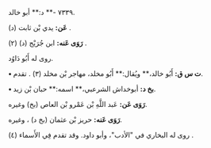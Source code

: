 ٧٣٣٩ -** د:** أبو خالد.

**عَن:** يدي بْن ثابت (د) .

**رَوَى عَنه:** ابن جُرَيْج (د) (٢) .

روى له أَبُو دَاوُد.

**• ت س ق:** أَبُو خالد،** ويُقال:** أَبُو مخلد، مهاجر بْن مخلد (٣) . تقدم.

**• بخ د:** أبوخداش الشرعبي،** اسمه:** حبان بْن زيد.

**رَوَى عَن:** عَبد اللَّهِ بْن عَمْرو بْن العاص (بخ) وغيره.

**رَوَى عَنه:** حريز بْن عثمان (بخ د) ، وغيره.

روى له البخاري في "الأدب"، وأبو داود. وقد تقدم فِي الأَسماء (٤) .